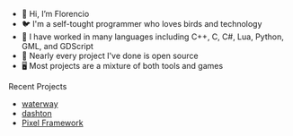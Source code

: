 - 👋 Hi, I’m Florencio
- 🐦 I'm a self-tought programmer who loves birds and technology
- 🔧 I have worked in many languages including C++, C, C#, Lua, Python, GML, and GDScript
- 💾 Nearly every project I've done is open source
- 🖥️ Most projects are a mixture of both tools and games

Recent Projects
- [waterway](https://github.com/razzie-dev/waterway)
- [dashton](https://github.com/razzie-dev/dashton)
- [Pixel Framework](https://github.com/razzie-dev/pixel-framework)
